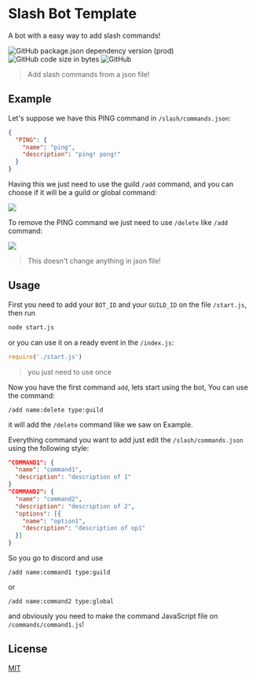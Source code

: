 # Slash Bot Template
A bot with a easy way to add slash commands!

![GitHub package.json dependency version (prod)](https://img.shields.io/github/package-json/dependency-version/GuriZenit/Slash-Bot-Template/discord.js/main?style=for-the-badge)
![GitHub code size in bytes](https://img.shields.io/github/languages/code-size/GuriZenit/Slash-bot-template?style=for-the-badge)
![GitHub](https://img.shields.io/github/license/GuriZenit/Slash-Bot-Template?color=blue&style=for-the-badge)
> Add slash commands from a json file!

## Example
Let's suppose we have this PING command in `/slash/commands.json`:
```json
{
  "PING": {
    "name": "ping",
    "description": "ping! pong!"
  }
}
```
Having this we just need to use the guild `/add` command, and you can choose if it will be a guild or global command:

![](https://i.imgur.com/RHOjui9.png)

To remove the PING command we just need to use `/delete` like `/add` command:

![](https://i.imgur.com/smSdlE8.png)
> This doesn't change anything in json file!

## Usage

First you need to add your `BOT_ID` and your `GUILD_ID` on the file `/start.js`, then run 
```bash
node start.js
```
or you can use it on a ready event in the `/index.js`:
```javascript
require('./start.js')
```
> you just need to use once

Now you have the first command `add`,
lets start using the bot, You can use the command:
```
/add name:delete type:guild
```
it will add the `/delete` command like we saw on Example.

Everything command you want to add just edit the `/slash/commands.json` using the following style:
```json
"COMMAND1": {
  "name": "command1",
  "description": "description of 1"
}
"COMMAND2": {
  "name": "command2",
  "description": "description of 2",
  "options": [{
    "name": "option1",
    "description": "description of op1"
  }]
}
```
So you go to discord and use
```
/add name:command1 type:guild
```
or
```
/add name:command2 type:global
```

and obviously you need to make the command JavaScript file on `/commands/command1.js`!

## License
[MIT](https://github.com/GuriZenit/Slash/blob/main/LICENSE)
